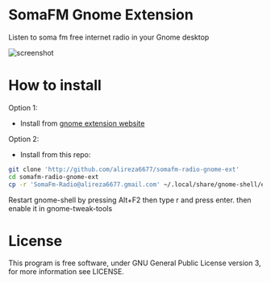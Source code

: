 # SomaFM Gnome Extension

Listen to soma fm free internet radio in your Gnome desktop

![screenshot](https://extensions.gnome.org/extension-data/screenshots/screenshot_1237_2hZ7Txv.png)

# How to install

Option 1:

- Install from [gnome extension website](https://extensions.gnome.org/extension/1237/somafm-internet-radio/)

Option 2:

- Install from this repo:

```bash
git clone 'http://github.com/alireza6677/somafm-radio-gnome-ext'
cd somafm-radio-gnome-ext
cp -r 'SomaFm-Radio@alireza6677.gmail.com' ~/.local/share/gnome-shell/extensions/
```

Restart gnome-shell by pressing Alt+F2 then type r and press enter.
then enable it in gnome-tweak-tools

# License

This program is free software, under GNU General Public License version 3, for more information see LICENSE.
